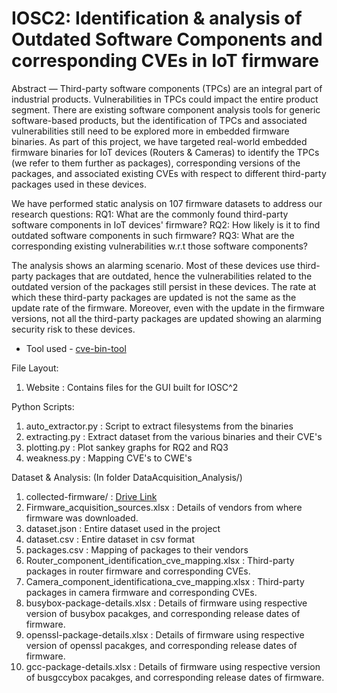 # IOSC2: Identification & analysis of Outdated Software Components and corresponding CVEs in IoT firmware


Abstract — Third-party software components (TPCs) are an integral part of industrial products. Vulnerabilities in TPCs could impact the entire product segment. There are existing software component analysis tools for generic software-based products, but the identification of TPCs and associated vulnerabilities still need to be explored more in embedded firmware binaries. As part of this project, we have targeted real-world embedded firmware binaries for IoT devices (Routers & Cameras) to identify the TPCs (we refer to them further as packages), corresponding versions of the packages,  and associated existing CVEs with respect to different third-party packages used in these devices. 

We have performed static analysis on 107 firmware datasets to address our research questions:
RQ1: What are the commonly found third-party software components in IoT devices' firmware? 
RQ2: How likely is it to find outdated software components in such firmware?
RQ3: What are the corresponding existing vulnerabilities w.r.t those software components?

The analysis shows an alarming scenario. Most of these devices use third-party packages that are outdated, hence the vulnerabilities related to the outdated version of the packages still persist in these devices. The rate at which these third-party packages are updated is not the same as the update rate of the firmware. Moreover, even with the update in the firmware versions, not all the third-party packages are updated showing an alarming security risk to these devices. 

* Tool used - [cve-bin-tool](https://github.com/intel/cve-bin-tool)

File Layout:

1. Website : Contains files for the GUI built for IOSC^2

Python Scripts:
1. auto_extractor.py : Script to extract filesystems from the binaries
2. extracting.py : Extract dataset from the various binaries and their CVE's
3. plotting.py : Plot sankey graphs for RQ2 and RQ3
4. weakness.py : Mapping CVE's to CWE's 

Dataset & Analysis: (In folder DataAcquisition_Analysis/)
1. collected-firmware/ : [Drive Link](https://drive.google.com/drive/folders/1fznKy9DPJyXUBSrt-4CkxY3xf1R6F4C3?usp=sharing) 
2. Firmware_acquisition_sources.xlsx : Details of vendors from where firmware was downloaded. 
3. dataset.json : Entire dataset used in the project
4. dataset.csv : Entire dataset in csv format
5. packages.csv : Mapping of packages to their vendors
5. Router_component_identification_cve_mapping.xlsx : Third-party packages in router firmware and corresponding CVEs.
6. Camera_component_identificationa_cve_mapping.xlsx : Third-party packages in camera firmware and corresponding CVEs.
7. busybox-package-details.xlsx : Details of firmware using respective version of busybox pacakges, and corresponding release dates of firmware.
8. openssl-package-details.xlsx : Details of firmware using respective version of openssl pacakges, and corresponding release dates of firmware.
9. gcc-package-details.xlsx : Details of firmware using respective version of busgccybox pacakges, and corresponding release dates of firmware.
